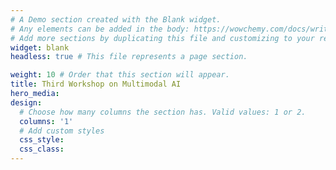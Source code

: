```yaml
---
# A Demo section created with the Blank widget.
# Any elements can be added in the body: https://wowchemy.com/docs/writing-markdown-latex/
# Add more sections by duplicating this file and customizing to your requirements.
widget: blank
headless: true # This file represents a page section.

weight: 10 # Order that this section will appear.
title: Third Workshop on Multimodal AI
hero_media: 
design:
  # Choose how many columns the section has. Valid values: 1 or 2.
  columns: '1'
  # Add custom styles
  css_style:
  css_class:
---
```

